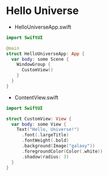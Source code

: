 # Hello Universe

* HelloUniverseApp.swift
```swift
import SwiftUI

@main
struct HelloUniverseApp: App {
  var body: some Scene {
    WindowGroup {
      CustomView()
    }
  }
}
```

* ContentView.swift
```swift
import SwiftUI

struct CustomView: View {
  var body: some View {
    Text("Hello, Universe!")
      .font(.largeTitle)
      .fontWeight(.bold)
      .background(Image("galaxy"))
      .foregroundColor(Color(.white))
      .shadow(radius: 3)
  }
}
```